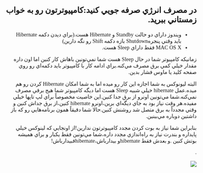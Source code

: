<!DOCTYPE HTML PUBLIC "-//W3C//DTD HTML 4.01 Transitional//EN">
<html style="direction: rtl;" lang="fa">
<head>
  <meta content="text/html;charset=UTF-8" http-equiv="Content-Type">
<?php require("../../entete.php"); ?><?php require("../../base.php"); ?>
  <title></title>
</head>
  

<body>
<div style="font-family: Tahoma;" id="corps">

<h2>در مصرف انرژي صرفه جويي كنيد:كامپيوترتون رو به خواب زمستاني ببريد.</h2>


<ul>

  <li>ويندوز داراي دو حالت Standby و Hibernate هست.(براي ديدن دكمه Hibernate بايد وقتي پنجرهShutdown بازه دكمه Shift رو نگه دارين)</li>

  <li>MAC OS X فقط داراي Sleep هست.</li>

</ul>


<p>زمانيكه كامپيوتر شما در حال Sleep هست شما نمي&zwnj;تونين باهاش كار
كنين اما اون داره مقدار خيلي كمي برق مصرف مي&zwnj;كنه.براي ادامه كار با
كامپيوتر بايد دكمه&zwnj;اي رو روي صفحه كليد يا ماوس فشار بدين.</p>
البته ليونوكس به شما اجازه اين كار رو ميده اما به شما امكان Hibernate
كردن رو هم ميده.عمل hibernate خيلي شبيه Sleep هست اما ديگه كامپيوتر شما
هيج برقي مصرف نمي&zwnj;كنه.شما مي&zwnj;تونين اونرو از برق جدا كنين.اين
خاصيت مخصوصاً براي لپ تاپها خيلي مفيده.هر وقت نياز بود به جاي
ديگه&zwnj;اي برين،اونرو hibernate كنين،از برق جداش كنين و وقتي مجدداً
به برق متصل شد روشنش كنين.حالا شما دقيقاً همون برنامه&zwnj;هايي رو كه
باز داشتين دوباره مي&zwnj;بينين.<br />
<p>بنابراين شما نياز به بوت كردن مجدد كامپيوترتون ندارين!از اونجايي كه
لينوكس خيلي پايداره و بندرت نياز به راه&zwnj;اندازي مجدد داره،شما
مي&zwnj;تونين فقط يكبار و براي هميشه بوتش كنين .و بعدش فقط hibernateو
بيدارباش،hibernateفبيدارباش!</p>


<p>.</p>


<img src="Images/suspend_hibernate_thumb.png">

</div>

</body>
</html>
